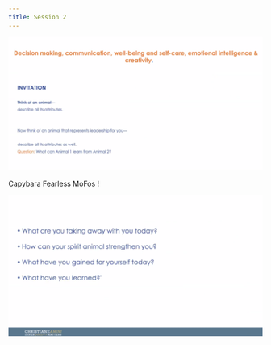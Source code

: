 ```yaml
---
title: Session 2
---
```


![Animal](../../../assets/day-8/session-2_01.png)

Capybara
Fearless MoFos !

![Summary](../../../assets/day-8/session-2_02.png)